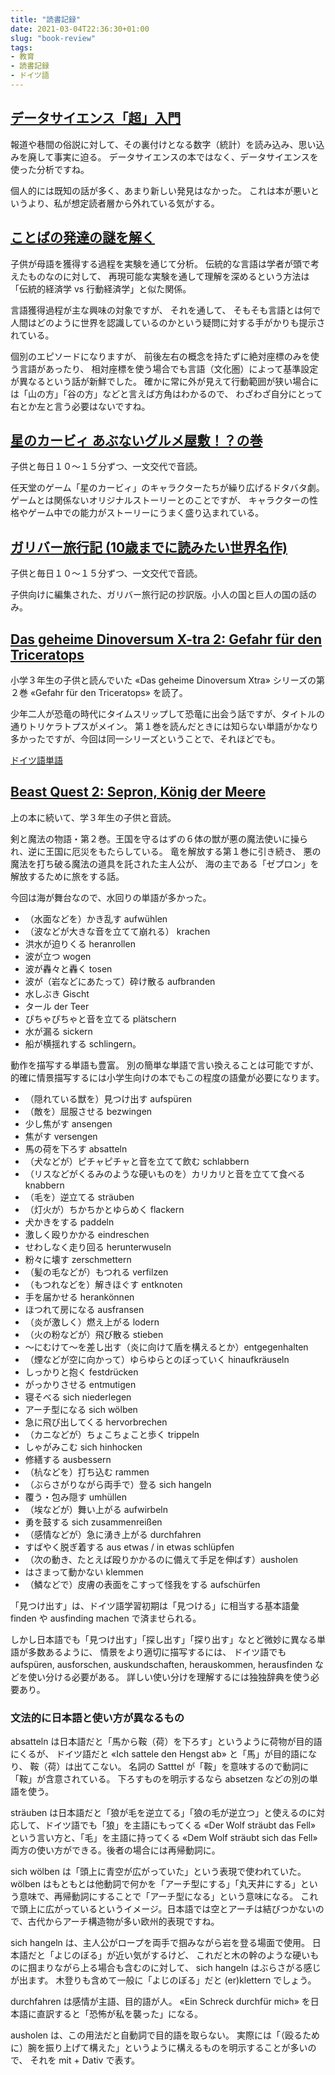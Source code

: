 ```yaml
---
title: "読書記録"
date: 2021-03-04T22:36:30+01:00
slug: "book-review"
tags:
- 教育
- 読書記録
- ドイツ語
---
```

## [データサイエンス「超」入門](https://www.amazon.co.jp/dp/4620325414)

報道や巷間の俗説に対して、その裏付けとなる数字（統計）を読み込み、思い込みを廃して事実に迫る。
データサイエンスの本ではなく、データサイエンスを使った分析ですね。

個人的には既知の話が多く、あまり新しい発見はなかった。
これは本が悪いというより、私が想定読者層から外れている気がする。

## [ことばの発達の謎を解く](https://www.amazon.co.jp/dp/4480688935)

子供が母語を獲得する過程を実験を通じて分析。
伝統的な言語は学者が頭で考えたものなのに対して、
再現可能な実験を通して理解を深めるという方法は「伝統的経済学 vs 行動経済学」と似た関係。

言語獲得過程が主な興味の対象ですが、
それを通して、
そもそも言語とは何で人間はどのように世界を認識しているのかという疑問に対する手がかりも提示されている。

個別のエピソードになりますが、
前後左右の概念を持たずに絶対座標のみを使う言語があったり、
相対座標を使う場合でも言語（文化圏）によって基準設定が異なるという話が新鮮でした。
確かに常に外が見えて行動範囲が狭い場合には「山の方」「谷の方」などと言えば方角はわかるので、
わざわざ自分にとって右とか左と言う必要はないですね。

## [星のカービィ あぶないグルメ屋敷！？の巻](https://tsubasabunko.jp/product/kirby/311911700000.html)

子供と毎日１０〜１５分ずつ、一文交代で音読。

任天堂のゲーム「星のカービィ」のキャラクターたちが繰り広げるドタバタ劇。
ゲームとは関係ないオリジナルストーリーとのことですが、
キャラクターの性格やゲーム中での能力がストーリーにうまく盛り込まれている。

## [ガリバー旅行記 (10歳までに読みたい世界名作)](https://www.amazon.co.jp/dp/4052040457/)

子供と毎日１０〜１５分ずつ、一文交代で音読。

子供向けに編集された、ガリバー旅行記の抄訳版。小人の国と巨人の国の話のみ。

## [Das geheime Dinoversum X-tra 2: Gefahr für den Triceratops](https://www.loewe-verlag.de/titel-0-0/das_geheime_dinoversum_xtra_2_gefahr_fuer_den_triceratops-8341/)

小学３年生の子供と読んでいた «Das geheime Dinoversum Xtra» シリーズの第２巻 «Gefahr für den Triceratops» を読了。

少年二人が恐竜の時代にタイムスリップして恐竜に出会う話ですが、タイトルの通りトリケラトプスがメイン。
第１巻を読んだときには知らない単語がかなり多かったですが、今回は同一シリーズということで、それほどでも。

[ドイツ語単語](https://www.notion.so/b9858e1c7d6340efa1c36b0bc2678597)

## [Beast Quest 2: Sepron, König der Meere](https://www.loewe-verlag.de/titel-0-0/beast_quest_2_sepron_koenig_der_meere-3409/)

上の本に続いて、学３年生の子供と音読。

剣と魔法の物語・第２巻。王国を守るはずの６体の獣が悪の魔法使いに操られ、逆に王国に厄災をもたらしている。
竜を解放する第１巻に引き続き、
悪の魔法を打ち破る魔法の道具を託された主人公が、
海の主である「ゼプロン」を解放するために旅をする話。

今回は海が舞台なので、水回りの単語が多かった。

- （水面などを）かき乱す aufwühlen
- （波などが大きな音を立てて崩れる） krachen
- 洪水が迫りくる heranrollen
- 波が立つ wogen
- 波が轟々と轟く tosen
- 波が（岩などにあたって）砕け散る aufbranden
- 水しぶき Gischt
- タール der Teer
- ぴちゃぴちゃと音を立てる plätschern
- 水が漏る sickern
- 船が横揺れする schlingern。

動作を描写する単語も豊富。
別の簡単な単語で言い換えることは可能ですが、
的確に情景描写するには小学生向けの本でもこの程度の語彙が必要になります。

- （隠れている獣を）見つけ出す aufspüren
- （敵を）屈服させる bezwingen
- 少し焦がす ansengen
- 焦がす versengen
- 馬の荷を下ろす absatteln
- （犬などが）ピチャピチャと音を立てて飲む schlabbern
- （リスなどがくるみのような硬いものを）カリカリと音を立てて食べる knabbern
- （毛を）逆立てる sträuben
- （灯火が）ちかちかとゆらめく flackern
- 犬かきをする paddeln
- 激しく殴りかかる eindreschen
- せわしなく走り回る herunterwuseln
- 粉々に壊す zerschmettern
- （髪の毛などが）もつれる verfilzen
- （もつれなどを）解きほぐす entknoten
- 手を届かせる herankönnen
- ほつれて房になる ausfransen
- （炎が激しく）燃え上がる lodern
- （火の粉などが）飛び散る stieben
- 〜にむけて〜を差し出す（炎に向けて盾を構えるとか）entgegenhalten
- （煙などが空に向かって）ゆらゆらとのぼっていく hinaufkräuseln
- しっかりと抱く festdrücken
- がっかりさせる entmutigen
- 寝そべる sich niederlegen
- アーチ型になる sich wölben
- 急に飛び出してくる hervorbrechen
- （カニなどが）ちょこちょこと歩く trippeln
- しゃがみこむ sich hinhocken
- 修繕する ausbessern
- （杭などを）打ち込む rammen
- （ぶらさがりながら両手で）登る sich hangeln
- 覆う・包み隠す umhüllen
- （埃などが）舞い上がる aufwirbeln
- 勇を鼓する sich zusammenreißen
- （感情などが）急に湧き上がる durchfahren
- すばやく脱ぎ着する aus etwas / in etwas schlüpfen
- （次の動き、たとえば殴りかかるのに備えて手足を伸ばす）ausholen
- はさまって動かない klemmen
- （鱗などで）皮膚の表面をこすって怪我をする aufschürfen

「見つけ出す」は、ドイツ語学習初期は「見つける」に相当する基本語彙 finden や ausfinding machen で済ませられる。

しかし日本語でも「見つけ出す」「探し出す」「探り出す」なとど微妙に異なる単語が多数あるように、
情景をより適切に描写するには、
ドイツ語でも aufspüren, ausforschen, auskundschaften, herauskommen, herausfinden などを使い分ける必要がある。
詳しい使い分けを理解するには独独辞典を使う必要あり。

### 文法的に日本語と使い方が異なるもの

absatteln は日本語だと「馬から鞍（荷）を下ろす」というように荷物が目的語にくるが、
ドイツ語だと «Ich sattele den Hengst ab» と「馬」が目的語になり、
鞍（荷）は出てこない。
名詞の Satttel が「鞍」を意味するので動詞に「鞍」が含意されている。
下ろすものを明示するなら absetzen などの別の単語を使う。

sträuben は日本語だと「狼が毛を逆立てる」「狼の毛が逆立つ」と使えるのに対応して、ドイツ語でも「狼」を主語にもってくる «Der Wolf sträubt das Fell» という言い方と、「毛」を主語に持ってくる «Dem Wolf sträubt sich das Fell» 両方の使い方ができる。後者の場合には再帰動詞に。

sich wölben は「頭上に青空が広がっていた」という表現で使われていた。
wölben はもともとは他動詞で何かを「アーチ型にする」「丸天井にする」という意味で、再帰動詞にすることで「アーチ型になる」という意味になる。
これで頭上に広がっているというイメージ。日本語では空とアーチは結びつかないので、古代からアーチ構造物が多い欧州的表現ですね。

sich hangeln は、主人公がロープを両手で掴みながら岩を登る場面で使用。
日本語だと「よじのぼる」が近い気がするけど、
これだと木の幹のような硬いものに掴まりながら上る場合も含むのに対して、
sich hangeln はぶらさがる感じが出ます。
木登りも含めて一般に「よじのぼる」だと (er)klettern でしょう。

durchfahren は感情が主語、目的語が人。
«Ein Schreck durchfür mich» を日本語に直訳すると「恐怖が私を襲った」になる。

ausholen は、この用法だと自動詞で目的語を取らない。
実際には「（殴るために）腕を振り上げて構えた」というように構えるものを明示することが多いので、
それを mit + Dativ で表す。